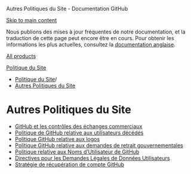 Autres Politiques du Site - Documentation GitHub

[Skip to main content](#main-content)

Nous publions des mises à jour fréquentes de notre documentation, et la traduction de cette page peut encore être en cours. Pour obtenir les informations les plus actuelles, consultez la [documentation anglaise](/en).

[All products](/fr)

[Politique du Site](/fr/site-policy)

* [Politique du Site](/fr/site-policy)/
* [Autres Politiques du Site](/fr/site-policy/other-site-policies)

Autres Politiques du Site
==========

* [GitHub et les contrôles des échanges commerciaux](/fr/site-policy/other-site-policies/github-and-trade-controls)
* [Politique de GitHub relative aux utilisateurs décédés](/fr/site-policy/other-site-policies/github-deceased-user-policy)
* [Politique GitHub relative aux logos](/fr/site-policy/other-site-policies/github-logo-policy)
* [Politique GitHub relative aux demandes de retrait gouvernementales](/fr/site-policy/other-site-policies/github-government-takedown-policy)
* [Politique relative aux Noms d’Utilisateur de GitHub](/fr/site-policy/other-site-policies/github-username-policy)
* [Directives pour les Demandes Légales de Données Utilisateurs](/fr/site-policy/other-site-policies/guidelines-for-legal-requests-of-user-data)
* [Stratégie de récupération de compte GitHub](/fr/site-policy/other-site-policies/github-account-recovery-policy)
